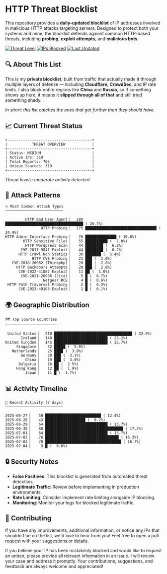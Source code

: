 # HTTP Threat Blocklist

This repository provides a **daily-updated blocklist** of IP addresses involved in malicious HTTP attacks targeting servers. Designed to protect both your systems and mine, the blocklist defends against common HTTP-based threats, including **probing**, **exploit attempts**, and **malicious bots**.

[![Threat Level](https://img.shields.io/badge/Threat%20Level-MEDIUM-yellow)](.)
[![IPs Blocked](https://img.shields.io/badge/IPs%20Blocked-319-blue)](.)
[![Last Updated](https://img.shields.io/badge/Updated-2025--07--04-brightgreen)](.)

## 🔍 About This List

This is my **private blocklist**, built from traffic that actually made it through multiple layers of defense — including **Cloudflare**, **CrowdSec**, and IP rate limits. I also block entire regions like **China** and **Russia**, so if something shows up here, it means it **slipped through all of that** and still tried something shady.

*In short: this list catches the ones that got further than they should have.*

## 📈 Current Threat Status

```
+--------------------------------------+
|           THREAT OVERVIEW            |
+--------------------------------------+
| Status: MEDIUM                       |
| Active IPs: 319                      |
| Total Reports: 705                   |
| Unique Sources: 319                  |
+--------------------------------------+
```

*Threat levels: moderate activity detected.*

## 🎯 Attack Patterns

```
🔥 Most Common Attack Types
──────────────────────────

         HTTP Bad User Agent ▏  188 ███████████████████████████████████ ( 26.7%)
                HTTP Probing ▏  175 ████████████████████████████████ ( 24.9%)
HTTP Admin Interface Probing ▏   76 ██████████████ ( 10.8%)
        HTTP Sensitive Files ▏   55 ██████████ (  7.8%)
         HTTP Wordpress Scan ▏   44 ████████ (  6.2%)
       CVE-2017-9841 Exploit ▏   44 ████████ (  6.2%)
      HTTP Crawl Non Statics ▏   38 ███████ (  5.4%)
            HTTP CVE Probing ▏   21 ███ (  3.0%)
   CVE-2018-20062 (Thinkphp) ▏   20 ███ (  2.8%)
     HTTP Backdoors Attempts ▏   20 ███ (  2.8%)
      CVE-2022-41082 Exploit ▏   11 ██ (  1.6%)
       CVE-2021-26086 (Jira) ▏    5 █ (  0.7%)
                 Netgear RCE ▏    4 █ (  0.6%)
 HTTP Path Traversal Probing ▏    2 █ (  0.3%)
      CVE-2023-49103 Exploit ▏    1 █ (  0.1%)
```

## 🌍 Geographic Distribution

```
🗺️ Top Source Countries
───────────────────────

 United States ▏  210 ███████████████████████████████████ ( 32.9%)
       Ireland ▏  148 ████████████████████████ ( 23.2%)
United Kingdom ▏  145 ████████████████████████ ( 22.7%)
     Singapore ▏   32 █████ (  5.0%)
   Netherlands ▏   25 ████ (  3.9%)
       Germany ▏   20 ███ (  3.1%)
         China ▏   19 ███ (  3.0%)
      Bulgaria ▏   16 ██ (  2.5%)
     Hong Kong ▏   12 ██ (  1.9%)
         Japan ▏   11 █ (  1.7%)
```

## 📊 Activity Timeline

```
📅 Recent Activity (7 days)
──────────────────────────

2025-06-27 ▏   58 █████████████████████████ ( 12.4%)
2025-06-28 ▏   43 ██████████████████ (  9.2%)
2025-06-29 ▏   64 ████████████████████████████ ( 13.7%)
2025-06-30 ▏   80 ███████████████████████████████████ ( 17.2%)
2025-07-01 ▏   64 ████████████████████████████ ( 13.7%)
2025-07-02 ▏   76 █████████████████████████████████ ( 16.3%)
2025-07-03 ▏   78 ██████████████████████████████████ ( 16.7%)
2025-07-04 ▏    3 █ (  0.6%)
```

## 🔒 Security Notes

- **False Positives**: This blocklist is generated from automated threat detection.
- **Legitimate Traffic**: Review before implementing in production environments.
- **Rate Limiting**: Consider implement rate limiting alongside IP blocking.
- **Monitoring**: Monitor your logs for blocked legitimate traffic.

## 🤝 Contributing

If you have any improvements, additional information, or notice any IPs that shouldn't be on the list, we'd love to hear from you! Feel free to open a pull request with your suggestions or details.

If you believe your IP has been mistakenly blocked and would like to request an unban, please provide all relevant information in an issue. I will review your case and address it promptly. Your contributions, suggestions, and feedback are always welcome and appreciated!